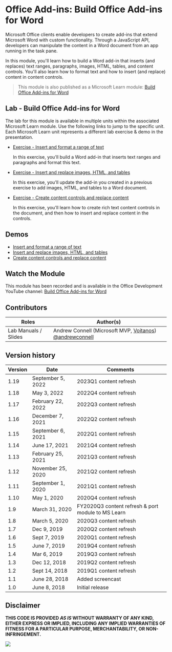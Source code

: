 # Office Add-ins: Build Office Add-ins for Word

Microsoft Office clients enable developers to create add-ins that extend Microsoft Word with custom functionality. Through a JavaScript API, developers can manipulate the content in a Word document from an app running in the task pane.

In this module, you'll learn how to build a Word add-in that inserts (and replaces) text ranges, paragraphs, images, HTML, tables, and content controls. You'll also learn how to format text and how to insert (and replace) content in content controls.

> This module is also published as a Microsoft Learn module: [Build Office Add-ins for Word](https://docs.microsoft.com/learn/modules/office-add-ins-word)

## Lab - Build Office Add-ins for Word

The lab for this module is available in multiple units within the associated Microsoft Learn module. Use the following links to jump to the specific unit. Each Microsoft Learn unit represents a different lab exercise & demo in the presentation.

- [Exercise - Insert and format a range of text](https://docs.microsoft.com/learn/modules/office-add-ins-word/3-exercise-text-formatting)

  In this exercise, you'll build a Word add-in that inserts text ranges and paragraphs and format this text.

- [Exercise - Insert and replace images, HTML, and tables](https://docs.microsoft.com/learn/modules/office-add-ins-word/5-exercise-images-tables)

  In this exercise, you'll update the add-in you created in a previous exercise to add images, HTML, and tables to a Word document.

- [Exercise - Create content controls and replace content](https://docs.microsoft.com/learn/modules/office-add-ins-word/7-exercise-content-controls)

  In this exercise, you'll learn how to create rich text content controls in the document, and then how to insert and replace content in the controls.

## Demos

- [Insert and format a range of text](./Demos/01%20Text%20and%20Formatting)
- [Insert and replace images, HTML, and tables](./Demos/02%20Images%20HTML%20and%20Tables)
- [Create content controls and replace content](./Demos/03%20Content%20Controls)

## Watch the Module

This module has been recorded and is available in the Office Development YouTube channel: [Build Office Add-ins for Word](https://youtu.be/p8kVfT7roic)

## Contributors

| Roles                | Author(s)                                                                                                      |
| -------------------- | -------------------------------------------------------------------------------------------------------------- |
| Lab Manuals / Slides | Andrew Connell (Microsoft MVP, [Voitanos](//github.com/voitanos)) [@andrewconnell](//github.com/andrewconnell) |

## Version history

| Version |       Date        |                      Comments                      |
| ------- | ----------------- | -------------------------------------------------- |
| 1.19    | September 5, 2022 | 2023Q1 content refresh                             |
| 1.18    | May 3, 2022       | 2022Q4 content refresh                             |
| 1.17    | February 22, 2022 | 2022Q3 content refresh                             |
| 1.16    | December 7, 2021  | 2022Q2 content refresh                             |
| 1.15    | September 6, 2021 | 2022Q1 content refresh                             |
| 1.14    | June 17, 2021     | 2021Q4 content refresh                             |
| 1.13    | February 25, 2021 | 2021Q3 content refresh                             |
| 1.12    | November 25, 2020 | 2021Q2 content refresh                             |
| 1.11    | September 1, 2020 | 2021Q1 content refresh                             |
| 1.10    | May 1, 2020       | 2020Q4 content refresh                             |
| 1.9     | March 31, 2020    | FY2020Q3 content refresh & port module to MS Learn |
| 1.8     | March 5, 2020     | 2020Q3 content refresh                             |
| 1.7     | Dec 9, 2019       | 2020Q2 content refresh                             |
| 1.6     | Sept 7, 2019      | 2020Q1 content refresh                             |
| 1.5     | June 7, 2019      | 2019Q4 content refresh                             |
| 1.4     | Mar 6, 2019       | 2019Q3 content refresh                             |
| 1.3     | Dec 12, 2018      | 2019Q2 content refresh                             |
| 1.2     | Sept 14, 2018     | 2019Q1 content refresh                             |
| 1.1     | June 28, 2018     | Added screencast                                   |
| 1.0     | June 8, 2018      | Initial release                                    |

## Disclaimer

**THIS CODE IS PROVIDED _AS IS_ WITHOUT WARRANTY OF ANY KIND, EITHER EXPRESS OR IMPLIED, INCLUDING ANY IMPLIED WARRANTIES OF FITNESS FOR A PARTICULAR PURPOSE, MERCHANTABILITY, OR NON-INFRINGEMENT.**

<img src="https://telemetry.sharepointpnp.com/TrainingContent/OfficeAddin/01-building-add-ins-for-microsoft-word" />
